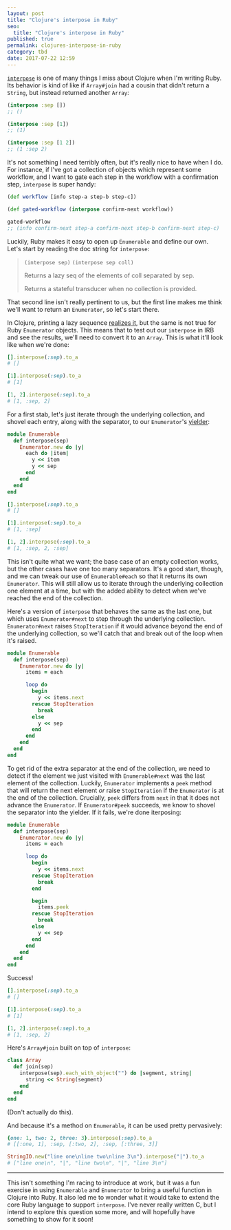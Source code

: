 ```yaml
---
layout: post
title: "Clojure's interpose in Ruby"
seo:
  title: "Clojure's interpose in Ruby"
published: true
permalink: clojures-interpose-in-ruby
category: tbd
date: 2017-07-22 12:59
---
```


[`interpose`][interpose] is one of many things I miss about Clojure when I'm writing Ruby.
Its behavior is kind of like if `Array#join` had a cousin that didn't return a `String`, but instead returned another `Array`:

```clojure
(interpose :sep [])
;; ()

(interpose :sep [1])
;; (1)

(interpose :sep [1 2])
;; (1 :sep 2)
```

It's not something I need terribly often, but it's really nice to have when I do.
For instance, if I've got a collection of objects which represent some workflow, and I want to gate each step in the workflow with a confirmation step, `interpose` is super handy:

```clojure
(def workflow [info step-a step-b step-c])

(def gated-workflow (interpose confirm-next workflow))

gated-workflow
;; (info confirm-next step-a confirm-next step-b confirm-next step-c)
```

Luckily, Ruby makes it easy to open up `Enumerable` and define our own.
Let's start by reading the doc string for `interpose`:

> `(interpose sep)` `(interpose sep coll)`
>
> Returns a lazy seq of the elements of coll separated by sep.
>
> Returns a stateful transducer when no collection is provided.

That second line isn't really pertinent to us, but the first line makes me think we'll want to return an `Enumerator`, so let's start there.

In Clojure, printing a lazy sequence [realizes it], but the same is not true for Ruby `Enumerator` objects.
This means that to test out our `interpose` in IRB and see the results, we'll need to convert it to an `Array`.
This is what it'll look like when we're done:

```ruby
[].interpose(:sep).to_a
# []

[1].interpose(:sep).to_a
# [1]

[1, 2].interpose(:sep).to_a
# [1, :sep, 2]
```

For a first stab, let's just iterate through the underlying collection, and shovel each entry, along with the separator, to our `Enumerator`'s [yielder]:

```ruby
module Enumerable
  def interpose(sep)
    Enumerator.new do |y|
      each do |item|
        y << item
        y << sep
      end
    end
  end
end
```

```ruby
[].interpose(:sep).to_a
# []

[1].interpose(:sep).to_a
# [1, :sep]

[1, 2].interpose(:sep).to_a
# [1, :sep, 2, :sep]
```

This isn't quite what we want; the base case of an empty collection works, but the other cases have one too many separators.
It's a good start, though, and we can tweak our use of `Enumerable#each` so that it returns its own `Enumerator`.
This will still allow us to iterate through the underlying collection one element at a time, but with the added ability to detect when we've reached the end of the collection.

Here's a version of `interpose` that behaves the same as the last one, but which uses `Enumerator#next` to step through the underlying collection.
`Enumerator#next` raises `StopIteration` if it would advance beyond the end of the underlying collection, so we'll catch that and break out of the loop when it's raised.

```ruby
module Enumerable
  def interpose(sep)
    Enumerator.new do |y|
      items = each

      loop do
        begin
          y << items.next
        rescue StopIteration
          break
        else
          y << sep
        end
      end
    end
  end
end
```

To get rid of the extra separator at the end of the collection, we need to detect if the element we just visited with `Enumerable#next` was the last element of the collection.
Luckily, `Enumerator` implements a `peek` method that will return the next element _or_ raise `StopIteration` if the `Enumerator` is at the end of the collection.
Crucially, `peek` differs from `next` in that it does not advance the `Enumerator`.
If `Enumerator#peek` succeeds, we know to shovel the separator into the yielder.
If it fails, we're done iterposing:

```ruby
module Enumerable
  def interpose(sep)
    Enumerator.new do |y|
      items = each

      loop do
        begin
          y << items.next
        rescue StopIteration
          break
        end

        begin
          items.peek
        rescue StopIteration
          break
        else
          y << sep
        end
      end
    end
  end
end
```

Success!

```ruby
[].interpose(:sep).to_a
# []

[1].interpose(:sep).to_a
# [1]

[1, 2].interpose(:sep).to_a
# [1, :sep, 2]
```

Here's `Array#join` built on top of `interpose`:

```ruby
class Array
  def join(sep)
    interpose(sep).each_with_object("") do |segment, string|
      string << String(segment)
    end
  end
end
```

(Don't actually do this).

And because it's a method on `Enumerable`, it can be used pretty pervasively:

```ruby
{one: 1, two: 2, three: 3}.interpose(:sep).to_a
# [[:one, 1], :sep, [:two, 2], :sep, [:three, 3]]

StringIO.new("line one\nline two\nline 3\n").interpose("|").to_a
# ["line one\n", "|", "line two\n", "|", "line 3\n"]
```

---

This isn't something I'm racing to introduce at work, but it was a fun exercise in using `Enumerable` and `Enumerator` to bring a useful function in Clojure into Ruby.
It also led me to wonder what it would take to extend the core Ruby language to support `interpose`.
I've never really written C, but I intend to explore this question some more, and will hopefully have something to show for it soon!

[interpose]: https://clojuredocs.org/clojure.core/interpose
[enumerator docs]: https://ruby-doc.org/core-2.4.0/Enumerator.html
[yielder]: https://ruby-doc.org/core-2.4.0/Enumerator.html#method-c-new
[realizes it]: http://clojure-doc.org/articles/language/laziness.html#realizing-lazy-sequences-forcing-evaluation
